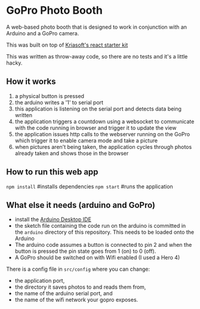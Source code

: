 # GoPro Photo Booth

A web-based photo booth that is designed to work in conjunction with an Arduino and a GoPro camera.

This was built on top of [Kriasoft's react starter kit](https://github.com/kriasoft/react-starter-kit)

This was written as throw-away code, so there are no tests and it's a little hacky.

## How it works

1. a physical button is pressed
1. the arduino writes a '1' to serial port
1. this application is listening on the serial port and detects data being written
1. the application triggers a countdown using a websocket to communicate with the code running in browser and trigger it to update the view
1. the application issues http calls to the webserver running on the GoPro which trigger it to enable camera mode and take a picture
1. when pictures aren't being taken, the application cycles through photos already taken and shows those in the browser   

## How to run this web app

`npm install` #installs dependencies
`npm start` #runs the application


## What else it needs (arduino and GoPro)

* install the [Arduino Desktop IDE](https://www.arduino.cc/en/Guide/ArduinoUno)
* the sketch file containing the code run on the arduino is committed in the `arduino` directory of this repository. This needs to be loaded onto the Arduino
* The arduino code assumes a button is connected to pin 2 and when the button is pressed the pin state goes from 1 (on) to 0 (off).
* A GoPro should be switched on with Wifi enabled (I used a Hero 4)

There is a config file in `src/config` where you can change: 

* the application port, 
* the directory it saves photos to and reads them from, 
* the name of the arduino serial port, and 
* the name of the wifi network your gopro exposes.
 

   


